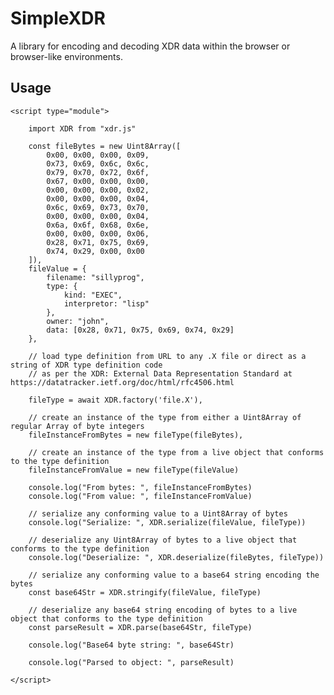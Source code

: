 # SimpleXDR

A library for encoding and decoding XDR data within the browser or browser-like environments.

## Usage

    <script type="module">

        import XDR from "xdr.js"

        const fileBytes = new Uint8Array([
            0x00, 0x00, 0x00, 0x09,
            0x73, 0x69, 0x6c, 0x6c,
            0x79, 0x70, 0x72, 0x6f,
            0x67, 0x00, 0x00, 0x00,
            0x00, 0x00, 0x00, 0x02, 
            0x00, 0x00, 0x00, 0x04,
            0x6c, 0x69, 0x73, 0x70,
            0x00, 0x00, 0x00, 0x04,
            0x6a, 0x6f, 0x68, 0x6e,
            0x00, 0x00, 0x00, 0x06,
            0x28, 0x71, 0x75, 0x69,
            0x74, 0x29, 0x00, 0x00
        ]), 
        fileValue = {
            filename: "sillyprog",
            type: {
                kind: "EXEC",
                interpretor: "lisp"
            },
            owner: "john",
            data: [0x28, 0x71, 0x75, 0x69, 0x74, 0x29]
        },  

        // load type definition from URL to any .X file or direct as a string of XDR type definition code 
        // as per the XDR: External Data Representation Standard at https://datatracker.ietf.org/doc/html/rfc4506.html

        fileType = await XDR.factory('file.X'), 

        // create an instance of the type from either a Uint8Array of regular Array of byte integers 
        fileInstanceFromBytes = new fileType(fileBytes), 

        // create an instance of the type from a live object that conforms to the type definition
        fileInstanceFromValue = new fileType(fileValue)

        console.log("From bytes: ", fileInstanceFromBytes)
        console.log("From value: ", fileInstanceFromValue)

        // serialize any conforming value to a Uint8Array of bytes
        console.log("Serialize: ", XDR.serialize(fileValue, fileType))

        // deserialize any Uint8Array of bytes to a live object that conforms to the type definition
        console.log("Deserialize: ", XDR.deserialize(fileBytes, fileType))

        // serialize any conforming value to a base64 string encoding the bytes
        const base64Str = XDR.stringify(fileValue, fileType)

        // deserialize any base64 string encoding of bytes to a live object that conforms to the type definition
        const parseResult = XDR.parse(base64Str, fileType)

        console.log("Base64 byte string: ", base64Str)

        console.log("Parsed to object: ", parseResult)

    </script>
